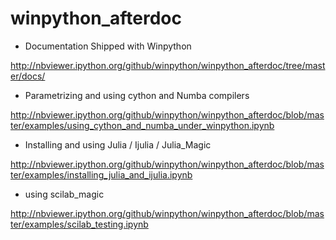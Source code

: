 winpython_afterdoc
==================

* Documentation Shipped with Winpython 

http://nbviewer.ipython.org/github/winpython/winpython_afterdoc/tree/master/docs/



* Parametrizing and using cython and Numba compilers

http://nbviewer.ipython.org/github/winpython/winpython_afterdoc/blob/master/examples/using_cython_and_numba_under_winpython.ipynb

* Installing and using Julia / Ijulia / Julia_Magic 

http://nbviewer.ipython.org/github/winpython/winpython_afterdoc/blob/master/examples/installing_julia_and_ijulia.ipynb


* using scilab_magic

http://nbviewer.ipython.org/github/winpython/winpython_afterdoc/blob/master/examples/scilab_testing.ipynb

